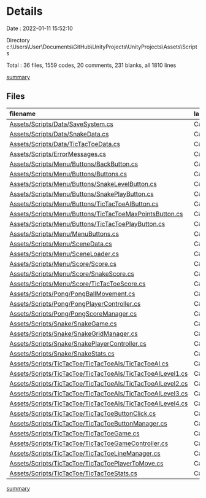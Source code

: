 # Details

Date : 2022-01-11 15:52:10

Directory c:\Users\User\Documents\GitHub\UnityProjects\UnityProjects\Assets\Scripts

Total : 36 files,  1559 codes, 20 comments, 231 blanks, all 1810 lines

[summary](results.md)

## Files
| filename | language | code | comment | blank | total |
| :--- | :--- | ---: | ---: | ---: | ---: |
| [Assets/Scripts/Data/SaveSystem.cs](/Assets/Scripts/Data/SaveSystem.cs) | C# | 58 | 2 | 13 | 73 |
| [Assets/Scripts/Data/SnakeData.cs](/Assets/Scripts/Data/SnakeData.cs) | C# | 30 | 0 | 4 | 34 |
| [Assets/Scripts/Data/TicTacToeData.cs](/Assets/Scripts/Data/TicTacToeData.cs) | C# | 32 | 0 | 4 | 36 |
| [Assets/Scripts/ErrorMessages.cs](/Assets/Scripts/ErrorMessages.cs) | C# | 45 | 0 | 6 | 51 |
| [Assets/Scripts/Menu/Buttons/BackButton.cs](/Assets/Scripts/Menu/Buttons/BackButton.cs) | C# | 12 | 0 | 3 | 15 |
| [Assets/Scripts/Menu/Buttons/Buttons.cs](/Assets/Scripts/Menu/Buttons/Buttons.cs) | C# | 11 | 0 | 2 | 13 |
| [Assets/Scripts/Menu/Buttons/SnakeLevelButton.cs](/Assets/Scripts/Menu/Buttons/SnakeLevelButton.cs) | C# | 45 | 0 | 4 | 49 |
| [Assets/Scripts/Menu/Buttons/SnakePlayButton.cs](/Assets/Scripts/Menu/Buttons/SnakePlayButton.cs) | C# | 20 | 0 | 4 | 24 |
| [Assets/Scripts/Menu/Buttons/TicTacToeAIButton.cs](/Assets/Scripts/Menu/Buttons/TicTacToeAIButton.cs) | C# | 45 | 0 | 3 | 48 |
| [Assets/Scripts/Menu/Buttons/TicTacToeMaxPointsButton.cs](/Assets/Scripts/Menu/Buttons/TicTacToeMaxPointsButton.cs) | C# | 31 | 0 | 4 | 35 |
| [Assets/Scripts/Menu/Buttons/TicTacToePlayButton.cs](/Assets/Scripts/Menu/Buttons/TicTacToePlayButton.cs) | C# | 13 | 0 | 4 | 17 |
| [Assets/Scripts/Menu/MenuButtons.cs](/Assets/Scripts/Menu/MenuButtons.cs) | C# | 145 | 4 | 13 | 162 |
| [Assets/Scripts/Menu/SceneData.cs](/Assets/Scripts/Menu/SceneData.cs) | C# | 4 | 0 | 1 | 5 |
| [Assets/Scripts/Menu/SceneLoader.cs](/Assets/Scripts/Menu/SceneLoader.cs) | C# | 34 | 0 | 7 | 41 |
| [Assets/Scripts/Menu/Score/Score.cs](/Assets/Scripts/Menu/Score/Score.cs) | C# | 10 | 0 | 2 | 12 |
| [Assets/Scripts/Menu/Score/SnakeScore.cs](/Assets/Scripts/Menu/Score/SnakeScore.cs) | C# | 17 | 0 | 4 | 21 |
| [Assets/Scripts/Menu/Score/TicTacToeScore.cs](/Assets/Scripts/Menu/Score/TicTacToeScore.cs) | C# | 17 | 0 | 4 | 21 |
| [Assets/Scripts/Pong/PongBallMovement.cs](/Assets/Scripts/Pong/PongBallMovement.cs) | C# | 51 | 2 | 7 | 60 |
| [Assets/Scripts/Pong/PongPlayerController.cs](/Assets/Scripts/Pong/PongPlayerController.cs) | C# | 24 | 0 | 3 | 27 |
| [Assets/Scripts/Pong/PongScoreManager.cs](/Assets/Scripts/Pong/PongScoreManager.cs) | C# | 43 | 3 | 8 | 54 |
| [Assets/Scripts/Snake/SnakeGame.cs](/Assets/Scripts/Snake/SnakeGame.cs) | C# | 63 | 0 | 11 | 74 |
| [Assets/Scripts/Snake/SnakeGridManager.cs](/Assets/Scripts/Snake/SnakeGridManager.cs) | C# | 52 | 0 | 11 | 63 |
| [Assets/Scripts/Snake/SnakePlayerController.cs](/Assets/Scripts/Snake/SnakePlayerController.cs) | C# | 206 | 0 | 26 | 232 |
| [Assets/Scripts/Snake/SnakeStats.cs](/Assets/Scripts/Snake/SnakeStats.cs) | C# | 8 | 0 | 1 | 9 |
| [Assets/Scripts/TicTacToe/TicTacToeAIs/TicTacToeAI.cs](/Assets/Scripts/TicTacToe/TicTacToeAIs/TicTacToeAI.cs) | C# | 12 | 0 | 2 | 14 |
| [Assets/Scripts/TicTacToe/TicTacToeAIs/TicTacToeAILevel1.cs](/Assets/Scripts/TicTacToe/TicTacToeAIs/TicTacToeAILevel1.cs) | C# | 15 | 0 | 2 | 17 |
| [Assets/Scripts/TicTacToe/TicTacToeAIs/TicTacToeAILevel2.cs](/Assets/Scripts/TicTacToe/TicTacToeAIs/TicTacToeAILevel2.cs) | C# | 35 | 0 | 5 | 40 |
| [Assets/Scripts/TicTacToe/TicTacToeAIs/TicTacToeAILevel3.cs](/Assets/Scripts/TicTacToe/TicTacToeAIs/TicTacToeAILevel3.cs) | C# | 58 | 0 | 9 | 67 |
| [Assets/Scripts/TicTacToe/TicTacToeAIs/TicTacToeAILevel4.cs](/Assets/Scripts/TicTacToe/TicTacToeAIs/TicTacToeAILevel4.cs) | C# | 47 | 0 | 7 | 54 |
| [Assets/Scripts/TicTacToe/TicTacToeButtonClick.cs](/Assets/Scripts/TicTacToe/TicTacToeButtonClick.cs) | C# | 36 | 0 | 5 | 41 |
| [Assets/Scripts/TicTacToe/TicTacToeButtonManager.cs](/Assets/Scripts/TicTacToe/TicTacToeButtonManager.cs) | C# | 65 | 1 | 9 | 75 |
| [Assets/Scripts/TicTacToe/TicTacToeGame.cs](/Assets/Scripts/TicTacToe/TicTacToeGame.cs) | C# | 116 | 8 | 14 | 138 |
| [Assets/Scripts/TicTacToe/TicTacToeGameController.cs](/Assets/Scripts/TicTacToe/TicTacToeGameController.cs) | C# | 59 | 0 | 11 | 70 |
| [Assets/Scripts/TicTacToe/TicTacToeLineManager.cs](/Assets/Scripts/TicTacToe/TicTacToeLineManager.cs) | C# | 67 | 0 | 14 | 81 |
| [Assets/Scripts/TicTacToe/TicTacToePlayerToMove.cs](/Assets/Scripts/TicTacToe/TicTacToePlayerToMove.cs) | C# | 25 | 0 | 4 | 29 |
| [Assets/Scripts/TicTacToe/TicTacToeStats.cs](/Assets/Scripts/TicTacToe/TicTacToeStats.cs) | C# | 8 | 0 | 0 | 8 |

[summary](results.md)